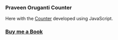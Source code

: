 ### Praveen Oruganti Counter

Here with the [Counter](https://praveenoruganti.github.io/praveenorugantitech-vanilla-js/0_Projects/praveenorugantitech-counter) developed using JavaScript.

### [Buy me a Book](https://bit.ly/388sUbE)


